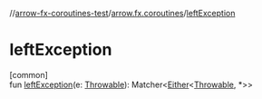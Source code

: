 //[arrow-fx-coroutines-test](../../index.md)/[arrow.fx.coroutines](index.md)/[leftException](left-exception.md)

# leftException

[common]\
fun [leftException](left-exception.md)(e: [Throwable](https://kotlinlang.org/api/latest/jvm/stdlib/kotlin/-throwable/index.html)): Matcher&lt;[Either](../../../arrow-core/arrow-core/arrow.core/-either/index.md)&lt;[Throwable](https://kotlinlang.org/api/latest/jvm/stdlib/kotlin/-throwable/index.html), *&gt;&gt;
